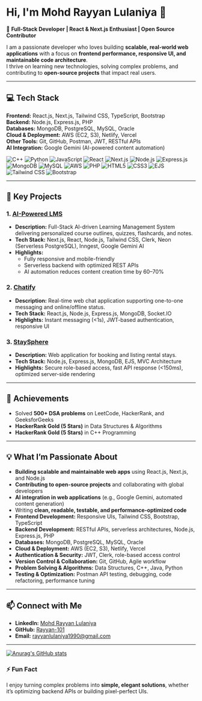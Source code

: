 # Hi, I'm Mohd Rayyan Lulaniya 👋

🌟 **Full-Stack Developer | React & Next.js Enthusiast | Open Source Contributor**

I am a passionate developer who loves building **scalable, real-world web applications** with a focus on **frontend performance, responsive UI, and maintainable code architecture**.  
I thrive on learning new technologies, solving complex problems, and contributing to **open-source projects** that impact real users.

---

## 💻 Tech Stack

**Frontend:** React.js, Next.js, Tailwind CSS, TypeScript, Bootstrap  
**Backend:** Node.js, Express.js, PHP  
**Databases:** MongoDB, PostgreSQL, MySQL, Oracle  
**Cloud & Deployment:** AWS (EC2, S3), Netlify, Vercel  
**Other Tools:** Git, GitHub, Postman, JWT, RESTful APIs  
**AI Integration:** Google Gemini (AI-powered content automation)  

![C++](https://img.shields.io/badge/C++-00599C?style=for-the-badge&logo=c%2B%2B&logoColor=white)
![Python](https://img.shields.io/badge/Python-3776AB?style=for-the-badge&logo=python&logoColor=white)
![JavaScript](https://img.shields.io/badge/JavaScript-F7DF1E?style=for-the-badge&logo=javascript&logoColor=black)
![React](https://img.shields.io/badge/React-61DAFB?style=for-the-badge&logo=react&logoColor=black)
![Next.js](https://img.shields.io/badge/Next.js-000000?style=for-the-badge&logo=nextdotjs&logoColor=white)
![Node.js](https://img.shields.io/badge/Node.js-339933?style=for-the-badge&logo=nodedotjs&logoColor=white)
![Express.js](https://img.shields.io/badge/Express.js-000000?style=for-the-badge&logo=express&logoColor=white)
![MongoDB](https://img.shields.io/badge/MongoDB-47A248?style=for-the-badge&logo=mongodb&logoColor=white)
![MySQL](https://img.shields.io/badge/MySQL-4479A1?style=for-the-badge&logo=mysql&logoColor=white)
![AWS](https://img.shields.io/badge/AWS-232F3E?style=for-the-badge&logo=amazon-aws&logoColor=white)
![PHP](https://img.shields.io/badge/PHP-777BB4?style=for-the-badge&logo=php&logoColor=white)
![HTML5](https://img.shields.io/badge/HTML5-E34F26?style=for-the-badge&logo=html5&logoColor=white)
![CSS3](https://img.shields.io/badge/CSS3-1572B6?style=for-the-badge&logo=css3&logoColor=white)
![EJS](https://img.shields.io/badge/EJS-000000?style=for-the-badge&logo=ejs&logoColor=white)
![Tailwind CSS](https://img.shields.io/badge/Tailwind_CSS-06B6D4?style=for-the-badge&logo=tailwind-css&logoColor=white)
![Bootstrap](https://img.shields.io/badge/Bootstrap-563D7C?style=for-the-badge&logo=bootstrap&logoColor=white)

---

## 🌟 Key Projects

### 1. [AI-Powered LMS](https://github.com/Rayyan-101/AI-LMS)
- **Description:** Full-Stack AI-driven Learning Management System delivering personalized course outlines, quizzes, flashcards, and notes.  
- **Tech Stack:** Next.js, React, Node.js, Tailwind CSS, Clerk, Neon (Serverless PostgreSQL), Inngest, Google Gemini AI  
- **Highlights:** 
  - Fully responsive and mobile-friendly  
  - Serverless backend with optimized REST APIs  
  - AI automation reduces content creation time by 60–70%  

### 2. [Chatify](https://github.com/Rayyan-101/Chatify)
- **Description:** Real-time web chat application supporting one-to-one messaging and online/offline status.  
- **Tech Stack:** React.js, Node.js, Express.js, MongoDB, Socket.IO  
- **Highlights:** Instant messaging (<1s), JWT-based authentication, responsive UI  

### 3. [StaySphere](https://github.com/Rayyan-101/StaySphere)
- **Description:** Web application for booking and listing rental stays.  
- **Tech Stack:** Node.js, Express.js, MongoDB, EJS, MVC Architecture  
- **Highlights:** Secure role-based access, fast API response (<150ms), optimized server-side rendering  

---

## 🚀 Achievements

- Solved **500+ DSA problems** on LeetCode, HackerRank, and GeeksforGeeks  
- **HackerRank Gold (5 Stars)** in Data Structures & Algorithms  
- **HackerRank Gold (5 Stars)** in C++ Programming  

---

## 💡 What I’m Passionate About

- **Building scalable and maintainable web apps** using React.js, Next.js, and Node.js  
- **Contributing to open-source projects** and collaborating with global developers  
- **AI integration in web applications** (e.g., Google Gemini, automated content generation)  
- Writing **clean, readable, testable, and performance-optimized code**  
- **Frontend Development:** Responsive UIs, Tailwind CSS, Bootstrap, TypeScript  
- **Backend Development:** RESTful APIs, serverless architectures, Node.js, Express.js, PHP  
- **Databases:** MongoDB, PostgreSQL, MySQL, Oracle  
- **Cloud & Deployment:** AWS (EC2, S3), Netlify, Vercel  
- **Authentication & Security:** JWT, Clerk, role-based access control  
- **Version Control & Collaboration:** Git, GitHub, Agile workflow  
- **Problem Solving & Algorithms:** Data Structures, C++, Java, Python  
- **Testing & Optimization:** Postman API testing, debugging, code refactoring, performance tuning

---

## 📫 Connect with Me

- **LinkedIn:** [Mohd Rayyan Lulaniya](https://www.linkedin.com/in/mohd-rayyan-lulaniya)  
- **GitHub:** [Rayyan-101](https://github.com/Rayyan-101)  
- **Email:** rayyanlulaniya1990@gmail.com  

---

[![Anurag's GitHub stats](https://github-readme-stats.vercel.app/api?username=Rayyan-101)](https://github.com/anuraghazra/github-readme-stats)

### ⚡ Fun Fact

I enjoy turning complex problems into **simple, elegant solutions**, whether it’s optimizing backend APIs or building pixel-perfect UIs.  
